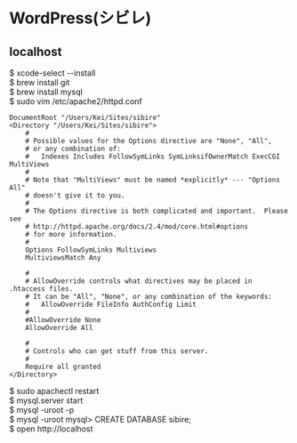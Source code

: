 # WordPress(シビレ)
## localhost
$ xcode-select --install  
$ brew install git  
$ brew install mysql  
$ sudo vim /etc/apache2/httpd.conf  

    DocumentRoot "/Users/Kei/Sites/sibire"
    <Directory "/Users/Kei/Sites/sibire">
        #
        # Possible values for the Options directive are "None", "All",
        # or any combination of:
        #   Indexes Includes FollowSymLinks SymLinksifOwnerMatch ExecCGI MultiViews
        #
        # Note that "MultiViews" must be named *explicitly* --- "Options All"
        # doesn't give it to you.
        #
        # The Options directive is both complicated and important.  Please see
        # http://httpd.apache.org/docs/2.4/mod/core.html#options
        # for more information.
        #
        Options FollowSymLinks Multiviews
        MultiviewsMatch Any

        #
        # AllowOverride controls what directives may be placed in .htaccess files.
        # It can be "All", "None", or any combination of the keywords:
        #   AllowOverride FileInfo AuthConfig Limit
        #
        #AllowOverride None
        AllowOverride All

        #
        # Controls who can get stuff from this server.
        #
        Require all granted
    </Directory>

$ sudo apachectl restart  
$ mysql.server start  
$ mysql -uroot -p  
$ mysql -uroot
    mysql> CREATE DATABASE sibire;  
$ open http://localhost  
